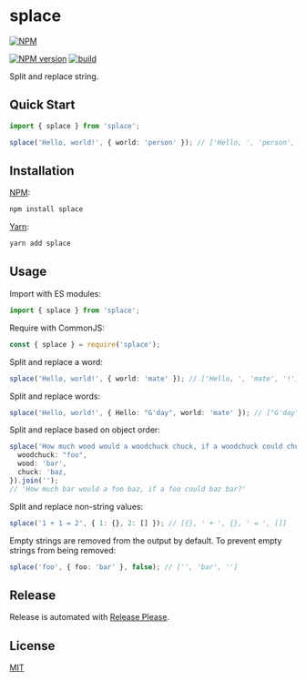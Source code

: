 # splace

[![NPM](https://nodei.co/npm/splace.png)](https://nodei.co/npm/splace/)

[![NPM version](https://img.shields.io/npm/v/splace.svg)](https://www.npmjs.com/package/splace)
[![build](https://github.com/remarkablemark/splace/actions/workflows/build.yml/badge.svg)](https://github.com/remarkablemark/splace/actions/workflows/build.yml)

Split and replace string.

## Quick Start

```ts
import { splace } from 'splace';

splace('Hello, world!', { world: 'person' }); // ['Hello, ', 'person', '!']
```

## Installation

[NPM](https://www.npmjs.com/package/splace):

```sh
npm install splace
```

[Yarn](https://yarnpkg.com/package/splace):

```sh
yarn add splace
```

## Usage

Import with ES modules:

```ts
import { splace } from 'splace';
```

Require with CommonJS:

```ts
const { splace } = require('splace');
```

Split and replace a word:

```ts
splace('Hello, world!', { world: 'mate' }); // ['Hello, ', 'mate', '!']
```

Split and replace words:

```ts
splace('Hello, world!', { Hello: "G'day", world: 'mate' }); // ["G'day", ', ', 'mate', '!']
```

Split and replace based on object order:

```ts
splace('How much wood would a woodchuck chuck, if a woodchuck could chuck wood?', {
  woodchuck: "foo",
  wood: 'bar',
  chuck: 'baz,
}).join('');
// 'How much bar would a foo baz, if a foo could baz bar?'
```

Split and replace non-string values:

```ts
splace('1 + 1 = 2', { 1: {}, 2: [] }); // [{}, ' + ', {}, ' = ', []]
```

Empty strings are removed from the output by default. To prevent empty strings from being removed:

```ts
splace('foo', { foo: 'bar' }, false); // ['', 'bar', '']
```

## Release

Release is automated with [Release Please](https://github.com/googleapis/release-please).

## License

[MIT](https://github.com/remarkablemark/splace/blob/master/LICENSE)
